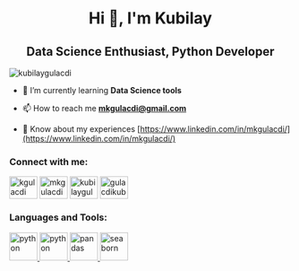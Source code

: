 <h1 align="center">Hi 👋, I'm Kubilay</h1>
<h2 align="center">Data Science Enthusiast, Python Developer</h2>

<p align="left"> <img src="https://komarev.com/ghpvc/?username=kubilaygulacdi&label=Profile%20views&color=0e75b6&style=flat" alt="kubilaygulacdi" /> </p>

- 🌱 I’m currently learning **Data Science tools**

- 📫 How to reach me **mkgulacdi@gmail.com**

- 📄 Know about my experiences [https://www.linkedin.com/in/mkgulacdi/](https://www.linkedin.com/in/mkgulacdi/)

<h3 align="left">Connect with me:</h3>
<p align="left">

<a href="https://twitter.com/kgulacdi" target="blank"><img align="center" src="https://raw.githubusercontent.com/rahuldkjain/github-profile-readme-generator/master/src/images/icons/Social/twitter.svg" alt="kgulacdi" height="40" width="50" /></a>
<a href="https://linkedin.com/in/mkgulacdi" target="blank"><img align="center" src="https://raw.githubusercontent.com/rahuldkjain/github-profile-readme-generator/master/src/images/icons/Social/linked-in-alt.svg" alt="mkgulacdi" height="40" width="50" /></a>
<a href="https://stackoverflow.com/users/kubilaygulacdi" target="blank"><img align="center" src="https://raw.githubusercontent.com/rahuldkjain/github-profile-readme-generator/master/src/images/icons/Social/stack-overflow.svg" alt="kubilaygulacdi" height="40" width="50" /></a>
<a href="https://kaggle.com/gulacdikubilay" target="blank"><img align="center" src="https://raw.githubusercontent.com/rahuldkjain/github-profile-readme-generator/master/src/images/icons/Social/kaggle.svg" alt="gulacdikubilay" height="40" width="50" /></a>
</p>


<h3 align="left">Languages and Tools:</h3>
<p align="left"> 
<a href="https://www.python.org" target="_blank" rel="noreferrer"> 
<img src="https://cdn.jsdelivr.net/gh/devicons/devicon/icons/python/python-original.svg"   alt="python" width="50" height="50"/> </a> 
<a href="https://www.numpy.org/" target="_blank" rel="noreferrer"> 
<img src="https://cdn.jsdelivr.net/gh/devicons/devicon/icons/numpy/numpy-original.svg"    alt="python" width="50" height="50"/> </a> 
<a href="https://pandas.pydata.org/" target="_blank" rel="noreferrer"> <img src="https://cdn.jsdelivr.net/gh/devicons/devicon/icons/pandas/pandas-original.svg"  alt="pandas" width="50" height="50"/> </a> 
<a href="https://seaborn.pydata.org/" target="_blank" rel="noreferrer"> <img src="https://seaborn.pydata.org/_images/logo-mark-lightbg.svg" alt="seaborn" width="50" height="50"/> </a> </p>



